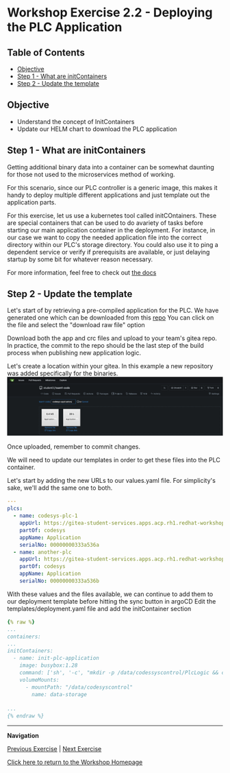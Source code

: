# Workshop Exercise 2.2 -  Deploying the PLC Application

## Table of Contents

* [Objective](#objective)
* [Step 1 - What are initContainers](#step-1---what-are-initcontainers)
* [Step 2 - Update the template](#step-2---update-the-template)


## Objective

* Understand the concept of InitContainers
* Update our HELM chart to download the PLC application


## Step 1 - What are initContainers
Getting additional binary data into a container can be somewhat daunting for those not used to the microservices method of working.

For this scenario, since our PLC controller is a generic image, this makes it handy to deploy multiple different applications and just template out the application parts.

For this exercise, let us use a kubernetes tool called initCOntainers.
These are special containers that can be used to do avariety of tasks before starting our main application container in the deployment.
For instance, in our case we want to copy the needed application file into the correct directory within our PLC's storage directory.
You could also use it to ping a dependent service or verify if prerequisits are available, or just delaying startup by some bit for whatever reason necessary.

For more information, feel free to check out [the docs](https://kubernetes.io/docs/concepts/workloads/pods/init-containers/)

## Step 2 - Update the template
Let's start of by retrieving a pre-compiled application for the PLC.
We have generated one which can be downloaded from this [repo](https://github.com/redhat-manufacturing/device-edge-workshops/tree/rh1-summit-acp-2025/exercises/acp_existing_nextgen/codesys/2.1-deploying-plc-application/application)
You can click on the file and select the "download raw file" option

Download both the app and crc files and upload to your team's gitea repo.
In practice, the commit to the repo should be the last step of the build process when publishing new application logic.

Let's create a location within your gitea. In this example a new repository was added specifically for the binaries.
![Application Binaries In Gitea](../images/gitea-app-binaries.png)

Once uploaded, remember to commit changes.

We will need to update our templates in order to get these files into the PLC container.

Let's start by adding the new URLs to our values.yaml file. For simplicity's sake, we'll add the same one to both.
```yaml
---
plcs:
  - name: codesys-plc-1
    appUrl: https://gitea-student-services.apps.acp.rh1.redhat-workshops.com/student3/team1-code/src/commit/8172ee9afe44ffdd59e3c0e61461e1dbd86c4c0c/
    partOf: codesys
    appName: Application
    serialNo: 00000000333a536a
  - name: another-plc
    appUrl: https://gitea-student-services.apps.acp.rh1.redhat-workshops.com/student3/team1-code/src/commit/8172ee9afe44ffdd59e3c0e61461e1dbd86c4c0c/
    partOf: codesys
    appName: Application
    serialNo: 00000000333a536b

```

With these values and the files available, we can continue to add them to our deployment template before hitting the sync button in argoCD
Edit the templates/deployment.yaml file and add the initContainer section

```yaml
{% raw %}
...
containers:
...
initContainers:
  - name: init-plc-application
    image: busybox:1.28
    command: ['sh', '-c', "mkdir -p /data/codessyscontrol/PlcLogic && cd /data/codessyscontrol/PlcLogic && touch test.txt" ]
    volumeMounts:
      - mountPath: "/data/codesyscontrol"
        name: data-storage
    
...
{% endraw %}
```


---
**Navigation**

[Previous Exercise](../1.3-adding-chart-to-argocd/) | [Next Exercise](../2.2-creating-plc-config/)

[Click here to return to the Workshop Homepage](../../README.md)
